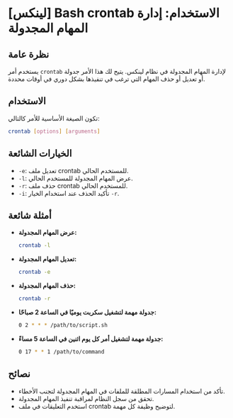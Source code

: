 # [لينكس] Bash crontab الاستخدام: إدارة المهام المجدولة

## نظرة عامة
يستخدم أمر `crontab` لإدارة المهام المجدولة في نظام لينكس. يتيح لك هذا الأمر جدولة أو تعديل أو حذف المهام التي ترغب في تنفيذها بشكل دوري في أوقات محددة.

## الاستخدام
تكون الصيغة الأساسية للأمر كالتالي:

```bash
crontab [options] [arguments]
```

## الخيارات الشائعة
- `-e`: تعديل ملف crontab للمستخدم الحالي.
- `-l`: عرض المهام المجدولة للمستخدم الحالي.
- `-r`: حذف ملف crontab للمستخدم الحالي.
- `-i`: تأكيد الحذف عند استخدام الخيار `-r`.

## أمثلة شائعة
- **عرض المهام المجدولة:**
  ```bash
  crontab -l
  ```

- **تعديل المهام المجدولة:**
  ```bash
  crontab -e
  ```

- **حذف المهام المجدولة:**
  ```bash
  crontab -r
  ```

- **جدولة مهمة لتشغيل سكربت يوميًا في الساعة 2 صباحًا:**
  ```bash
  0 2 * * * /path/to/script.sh
  ```

- **جدولة مهمة لتشغيل أمر كل يوم اثنين في الساعة 5 مساءً:**
  ```bash
  0 17 * * 1 /path/to/command
  ```

## نصائح
- تأكد من استخدام المسارات المطلقة للملفات في المهام المجدولة لتجنب الأخطاء.
- تحقق من سجل النظام لمراقبة تنفيذ المهام المجدولة.
- استخدم التعليقات في ملف crontab لتوضيح وظيفة كل مهمة.